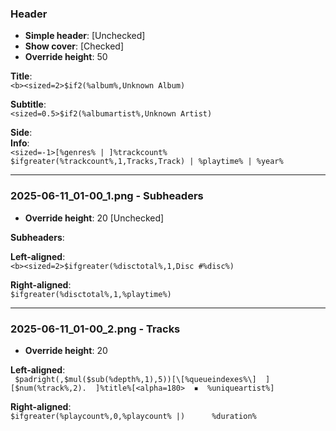 ### Header

- **Simple header**: [Unchecked]
- **Show cover**: [Checked]
- **Override height**: 50

**Title**:  
`<b><sized=2>$if2(%album%,Unknown Album)`

**Subtitle**:  	
`<sized=0.5>$if2(%albumartist%,Unknown Artist)`

**Side**:  
**Info**:  
`<sized=-1>[%genres% | ]%trackcount% $ifgreater(%trackcount%,1,Tracks,Track) | %playtime% | %year%`

---

### 2025-06-11_01-00_1.png - Subheaders

- **Override height**: 20 [Unchecked]

**Subheaders**:  

**Left-aligned**:  
`<b><sized=2>$ifgreater(%disctotal%,1,Disc #%disc%)`

**Right-aligned**:  
`$ifgreater(%disctotal%,1,%playtime%)`

---

### 2025-06-11_01-00_2.png - Tracks

- **Override height**: 20

**Left-aligned**:  
` $padright(,$mul($sub(%depth%,1),5))[\[%queueindexes%\]  ][$num(%track%,2).  ]%title%[<alpha=180>  ▪  %uniqueartist%]`

**Right-aligned**:  
`$ifgreater(%playcount%,0,%playcount% |)      %duration% `